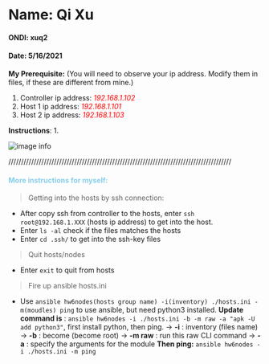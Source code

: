 # Name: Qi Xu
#### ONDI: xuq2
#### Date: 5/16/2021

**My Prerequisite:**
(You will need to observe your ip address. Modify them in files, if these are different from mine.)
1. Controller ip address: <em style="color:red">192.168.1.102</em>
2. Host 1 ip address: <em style="color:red">192.168.1.101</em>
3. Host 2 ip address: <em style="color:red">192.168.1.103</em>

**Instructions**: 
1. 

![image info](/test.png)

////////////////////////////////////////////////////////////////////////////////////////
<h4 style="color:skyblue">More instructions for myself:</h4>

> Getting into the hosts by ssh connection:
- After copy ssh from controller to the hosts, enter `ssh root@192.168.1.XXX` (hosts ip address) to get into the host.
- Enter `ls -al` check if the files matches the hosts
- Enter `cd .ssh/` to get into the ssh-key files
> Quit hosts/nodes
- Enter `exit` to quit from hosts
> Fire up ansible hosts.ini
- Use `ansible hw6nodes(hosts group name) -i(inventory) ./hosts.ini -m(moudles) ping` to use ansible, but need python3 installed. 
**Update command is** : 
`ansible hw6nodes -i ./hosts.ini -b -m raw -a "apk -U add python3"`, first install python, then ping.
-> **-i** : inventory (files name)
-> **-b** : become (become root)
-> **-m raw** : run this raw CLI command
-> **-a** : specify the arguments for the module
**Then ping:**
`ansible hw6nodes -i ./hosts.ini -m ping`